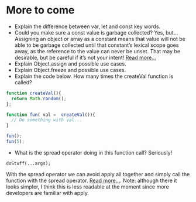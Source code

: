 # More to come

* Explain the difference between var, let and const key words.
* Could you make sure a const value is garbage collected?
  Yes, but...
  Assigning an object or array as a constant means that value will not be able to be garbage collected until that constant’s lexical scope goes away, as the reference to the value can never be unset. 
  That may be desirable, but be careful if it’s not your intent!
  [Read more...](https://books.google.com/books?id=iOc6CwAAQBAJ&pg=PT24&lpg=PT24&dq=keyle+simpson+Assigning+an+object+or+array+as+a+constant+means+that+value+will+not+be+able+to+be+garbage+collected+until+that+constant%E2%80%99s+lexical+scope+goes+away,&source=bl&ots=7v7iLPetjx&sig=t8flr1cB-DlnFaBMhlCcewpW2bs&hl=en&sa=X&ved=0ahUKEwjZ-czuteDbAhWaHTQIHeGlAhgQ6AEINDAC#v=onepage&q=keyle%20simpson%20Assigning%20an%20object%20or%20array%20as%20a%20constant%20means%20that%20value%20will%20not%20be%20able%20to%20be%20garbage%20collected%20until%20that%20constant%E2%80%99s%20lexical%20scope%20goes%20away%2C&f=false)
* Explain Object.assign and possible use cases.
* Explain Object.freeze and possible use cases.
* Explain the code below. How many times the createVal function is called?

```ts
function createVal(){
  return Math.random();
};

function fun( val =  createVal()){
  // Do something with val...
}

fun();
fun(5);

```
* What is the spread operator doing in this function call? Seriously!

```
doStuff(...args);
```

With the spread operator we can avoid apply all together and simply call the function with the spread operator. [Read more...](https://davidwalsh.name/spread-operator).
Note: although there it looks simpler, I think this is less readable at the moment since more developers are familiar with apply. 

